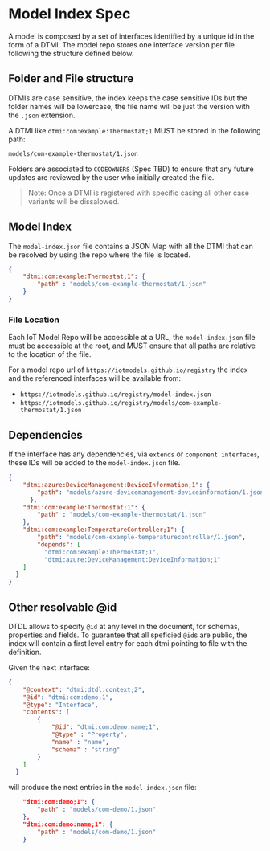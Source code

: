 # Model Index Spec

A model is composed by a set of interfaces identified by a unique id in the form of a DTMI. 
The model repo stores one interface version per file following the structure defined below.

## Folder and File structure

DTMIs are case sensitive, the index keeps the case sensitive IDs but the folder names will be lowercase, the file name will be just the version with the `.json` extension.

A DTMI like `dtmi:com:example:Thermostat;1` MUST be stored in the following path:

```text
models/com-example-thermostat/1.json
```

Folders are associated to `CODEOWNERS` (Spec TBD) to ensure that any future updates are reviewed by the user who initially created the file.

>Note: Once a DTMI is registered with specific casing all other case variants will be dissalowed.

## Model Index

The `model-index.json` file contains a JSON Map with all the DTMI that can be resolved by using the repo where the file is located.

```json
{
    "dtmi:com:example:Thermostat;1": {
        "path" : "models/com-example-thermostat/1.json"
    }
}
```

### File Location

Each IoT Model Repo will be accessible at a URL, the `model-index.json` file must be accessible at the root, and MUST ensure that all paths are relative to the location of the file.

For a model repo url of `https://iotmodels.github.io/registry` the index and the referenced interfaces will be available from:

- `https://iotmodels.github.io/registry/model-index.json`
- `https://iotmodels.github.io/registry/models/com-example-thermostat/1.json`

## Dependencies

If the interface has any dependencies, via `extends` or `component interfaces`, these IDs will be added to the `model-index.json` file.

```json
{
    "dtmi:azure:DeviceManagement:DeviceInformation;1": {
        "path": "models/azure-devicemanagement-deviceinformation/1.json"
      },
    "dtmi:com:example:Thermostat;1": {
        "path" : "models/com-example-thermostat/1.json"
    },
    "dtmi:com:example:TemperatureController;1": {
        "path": "models/com-example-temperaturecontroller/1.json",
        "depends": [
          "dtmi:com:example:Thermostat;1",
          "dtmi:azure:DeviceManagement:DeviceInformation;1"
    ]
  }
}
```

## Other resolvable @id

DTDL allows to specify `@id` at any level in the document, for schemas, properties and fields. To guarantee that all speficied `@id`s are public, the index will contain a first level entry for each dtmi pointing to file with the definition.

Given the next interface:

```json
{
    "@context": "dtmi:dtdl:context;2",
    "@id": "dtmi:com:demo;1",
    "@type": "Interface",
    "contents": [
        {
            "@id": "dtmi:com:demo:name;1",
            "@type" : "Property",
            "name" : "name",
            "schema" : "string"
        }
    ]
  }
```

will produce the next entries in the `model-index.json` file:

```json
    "dtmi:com:demo;1": {
        "path" : "models/com-demo/1.json"
    },
    "dtmi:com:demo:name;1": {
        "path" : "models/com-demo/1.json"
    }
```
